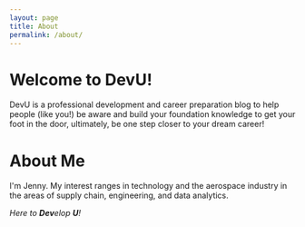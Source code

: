```yaml
---
layout: page
title: About
permalink: /about/
---
```

# Welcome to DevU!

DevU is a professional development and career preparation blog to help people (like you!) be aware and build your foundation knowledge to get your foot in the door, ultimately, be one step closer to your dream career!

# About Me

I'm Jenny. My interest ranges in technology and the aerospace industry in the areas of supply chain, engineering, and data analytics.

*Here to **Dev**elop **U**!*
